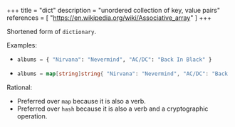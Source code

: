 +++
title = "dict"
description = "unordered collection of key, value pairs"
references = [
    "https://en.wikipedia.org/wiki/Associative_array"
]
+++

Shortened form of `dictionary`.

Examples:

- ```python
  albums = { "Nirvana": "Nevermind", "AC/DC": "Back In Black" }
  ```

- ```go
  albums = map[string]string{ "Nirvana": "Nevermind", "AC/DC": "Back In Black" }
  ```

Rational:

- Preferred over `map` because it is also a verb.
- Preferred over `hash` because it is also a verb and a cryptographic
  operation.
